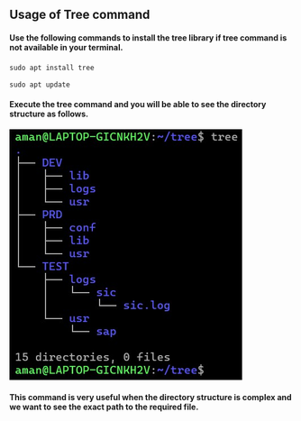 ## Usage of Tree command

#### Use the following commands to install the tree library if tree command is not available in your terminal.
```
sudo apt install tree
```
```
sudo apt update
```
#### Execute the tree command and you will be able to see the directory structure as follows.
![](https://github.com/amancs1422/Practice_Shell_Scripting/blob/29d7a59122f37eb85ce43aec37d5437087783955/Images/tree1.jpg)<br>

#### This command is very useful when the directory structure is complex and we want to see the exact path to the required file.
